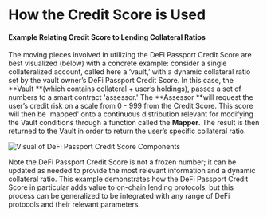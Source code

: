 # How the Credit Score is Used

#### Example Relating Credit Score to Lending Collateral Ratios

The moving pieces involved in utilizing the DeFi Passport Credit Score are best visualized (below) with a concrete example: consider a single collateralized account, called here a ‘vault,’ with a dynamic collateral ratio set by the vault owner’s DeFi Passport Credit Score. In this case, the **Vault **(which contains collateral + user’s holdings), passes a set of numbers to a smart contract 'assessor.' The **Assessor **will request the user’s credit risk on a scale from 0 - 999 from the Credit Score. This score will then be 'mapped' onto a continuous distribution relevant for modifying the Vault conditions through a function called the **Mapper**. The result is then returned to the Vault in order to return the user’s specific collateral ratio.&#x20;

![Visual of DeFi Passport Credit Score Components](https://lh5.googleusercontent.com/DVHivm1XDI5My\_wzlzUwWPBC5AYkJiYDfgkDT9Kx5VBRSrLCmKKTzq9KFTt0aAvgs1mp\_OX01L1inTzIvfEuuChnVd3A8LMVq238ClLWB\_Nxu\_HLu0VhPSY2oRLmx5uZm-EiqNi4)

Note the DeFi Passport Credit Score is not a frozen number; it can be updated as needed to provide the most relevant information and a dynamic collateral ratio. This example demonstrates how the DeFi Passport Credit Score in particular adds value to on-chain lending protocols, but this process  can be generalized to be integrated with any range of DeFi protocols and their relevant parameters.
